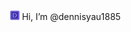 ![d](https://github.com/dennisyau1885/dennisyau1885/blob/main/c64-d-transparent.gif) Hi, I’m @dennisyau1885
